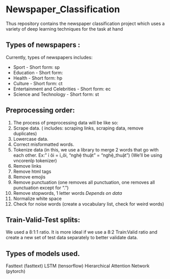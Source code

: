 # Newspaper_Classification
Thus repository contains the newspaper classification project which uses a variety of deep learning techniques for the task at hand

## Types of newspapers :
Currently, types of newspapers includes:
* Sport - Short form: sp 
* Education - Short form: 
* Health - Short form: hp
* Culture - Short form: ct
* Entertainment and Celebrities - Short form: ec
* Science and Technology - Short form: st 

## Preprocessing order:
1. The process of preprocessing data will be like so:
2. Scrape data. ( includes: scraping links, scraping data, remove duplicates)
3. Lowercase data.
4. Correct misformatted words. 
5. Tokenize data (in this, we use a library to merge 2 words that go with each other. Ex:” ỉ ôi = ỉ_ôi, “nghệ thuật” = “nghệ_thuật”) (We’ll be using vncorenlp tokenizer)
6. Remove links 
7. Remove html tags 
8. Remove emojis 
9. Remove punctuation (one removes all punctuation, one removes all punctuation except for “.”) 
10. Remove stopwords, 1 letter words *Depends on data*
11. Normalize white space
12. Check for noise words (create a vocabulary list, check for weird words)

## Train-Valid-Test splits:
We used a 8:1:1 ratio. It is more ideal if we use a 8:2 Train:Valid ratio and create a new set of test data separately to better validate data.

## Types of models used.
Fasttext (fasttext)
LSTM (tensorflow)
Hierarchical Attention Network (pytorch)
